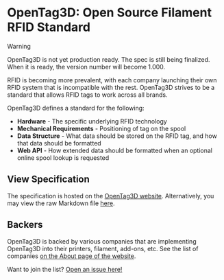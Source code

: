 # OpenTag3D: Open Source Filament RFID Standard

> [!WARNING]
> OpenTag3D is not yet production ready. The spec is still being finalized. When it is ready, the version number will become 1.000.

RFID is becoming more prevalent, with each company launching their own RFID system that is incompatible with the rest. OpenTag3D strives to be a standard that allows RFID tags to work across all brands.

OpenTag3D defines a standard for the following:

- **Hardware** - The specific underlying RFID technology
- **Mechanical Requirements** - Positioning of tag on the spool
- **Data Structure** - What data should be stored on the RFID tag, and how that data should be formatted
- **Web API** - How extended data should be formatted when an optional online spool lookup is requested

## View Specification

The specification is hosted on the [OpenTag3D website](https://opentag3d.info/spec). Alternatively, you may view the raw Markdown file [here](./spec.md).

## Backers

OpenTag3D is backed by various companies that are implementing OpenTag3D into their printers, filament, add-ons, etc. See the list of companies [on the About page of the website](https://opentag3d.info/about#backers).

Want to join the list? [Open an issue here!](https://github.com/queengooborg/OpenTag3D/issues/new?template=backer.yml)
